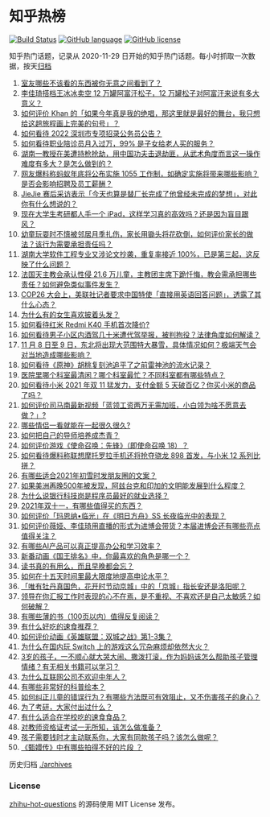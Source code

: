 # 知乎热榜
[![Build Status](https://github.com/ToWeLong/zhihu-hot-questions/workflows/CI/badge.svg)](https://github.com/ToWeLong/zhihu-hot-questions/actions)
[![GitHub language](https://img.shields.io/badge/language-golang-orange.svg)](https://golang.org/)
[![GitHub license](https://img.shields.io/github/license/ToWeLong/zhihu-hot-questions)](https://github.com/ToWeLong/zhihu-hot-questions/blob/main/LICENSE)

知乎热门话题，记录从 2020-11-29 日开始的知乎热门话题。每小时抓取一次数据，按天[归档](./archives)

<!-- BEGIN -->

1. [室友哪些不该看的东西被你无意之间看到了？](https://www.zhihu.com/question/333250627)
1. [李佳琦搭档王冰冰卖空 12 万罐阿富汗松子，12 万罐松子对阿富汗来说有多大意义？](https://www.zhihu.com/question/497294290)
1. [如何评价 Khan 的「如果今年真是我的绝唱，那这里就是最好的舞台，我只想给这趟旅程画上完美的句号」？](https://www.zhihu.com/question/497088349)
1. [如何看待 2022 深圳市专项招录公务员公告？](https://www.zhihu.com/question/496895122)
1. [如何看待职业陪诊员月入过万，99% 是子女给老人买的服务？](https://www.zhihu.com/question/497223074)
1. [湖南一教授在美遭持枪抢劫，用中国功夫击退劫匪，从武术角度而言这一操作难度有多大？是怎么做到的？](https://www.zhihu.com/question/497368033)
1. [网友爆料称蚂蚁年底将公布实施 1055 工作制，如确定实施将带来哪些影响？是否会影响招聘及员工薪酬？](https://www.zhihu.com/question/497397083)
1. [JieJie 赛后采访表示「今天也算是替厂长完成了他曾经未完成的梦想」，对此你有什么想说的？](https://www.zhihu.com/question/497152320)
1. [现在大学生考研都人手一个 iPad，这样学习真的高效吗？还是因为盲目跟风？](https://www.zhihu.com/question/330048454)
1. [幼童玩耍时不慎被邻居月季扎伤，家长用锄头将花砍倒，如何评价家长的做法？该行为需要承担责任吗？](https://www.zhihu.com/question/497127795)
1. [湖南大学软件工程专业又涉论文抄袭，重复率接近 100%，已是第三起，这反映了什么问题？](https://www.zhihu.com/question/496997119)
1. [法国天主教会承认性侵 21.6 万儿童，主教团主席下跪忏悔，教会需承担哪些责任？如何避免类似事件发生？](https://www.zhihu.com/question/497392694)
1. [COP26 大会上，美联社记者要求中国特使「直接用英语回答问题」，透露了其什么心态？](https://www.zhihu.com/question/497432622)
1. [为什么有的女生喜欢披着头发？](https://www.zhihu.com/question/351211101)
1. [如何看待红米 Redmi K40 手机首次降价?](https://www.zhihu.com/question/496101027)
1. [如何看待男子小区内酒驾几十米遭代驾举报，被判拘役？法律角度如何解读？](https://www.zhihu.com/question/497107355)
1. [11 月 8 日至 9 日，东北将出现大范围特大暴雪，具体情况如何？极端天气会对当地造成哪些影响？](https://www.zhihu.com/question/497422806)
1. [如何看待《原神》胡桃复刻池追平了之前雷神池的流水记录？](https://www.zhihu.com/question/496846813)
1. [医院里哪个科室最清闲？哪个科室最忙？不同科室都有哪些特点？](https://www.zhihu.com/question/494459537)
1. [如何看待小米 2021 年双 11 猛发力，支付金额 5 天破百亿？你买小米的商品了吗？](https://www.zhihu.com/question/496975093)
1. [如何评价司马南最新视频「蓝领工资两万无需加班，小白领为啥不愿意去做？」?](https://www.zhihu.com/question/495625178)
1. [哪些情侣一看就能在一起很久很久?](https://www.zhihu.com/question/309398217)
1. [如何把自己的导师培养成杰青？](https://www.zhihu.com/question/496777871)
1. [如何评价游戏《使命召唤：先锋》（即使命召唤 18）？](https://www.zhihu.com/question/496382171)
1. [如何看待爆料称联想摩托罗拉手机还将抢夺骁龙 898 首发，与小米 12 系列比拼？](https://www.zhihu.com/question/496962196)
1. [有哪些适合2021年初雪时发朋友圈的文案？](https://www.zhihu.com/question/496918482)
1. [如果美洲再晚500年被发现，阿兹台克和印加的文明能发展到什么程度？](https://www.zhihu.com/question/37284738)
1. [为什么说银行科技岗是程序员最好的就业选择？](https://www.zhihu.com/question/380468704)
1. [2021年双十一，有哪些值得买的东西？](https://www.zhihu.com/question/486435033)
1. [如何评价「玛恩纳•临光」在《明日方舟》SS 长夜临光中的表现？](https://www.zhihu.com/question/496537264)
1. [如何评价薇娅、李佳琦用直播的形式为进博会带货？本届进博会还有哪些亮点值得关注？](https://www.zhihu.com/question/497415370)
1. [有哪些AI产品可以真正提高办公和学习效率？](https://www.zhihu.com/question/497197400)
1. [新番动画《国王排名》中，你最喜欢的角色是哪一个？](https://www.zhihu.com/question/496270987)
1. [读书真的有用么，而且早晚都会忘？](https://www.zhihu.com/question/497347948)
1. [如何在十五天时间里最大限度地提高申论水平？](https://www.zhihu.com/question/29423580)
1. [「唯有牡丹真国色，花开时节动京城」中的「京城」指长安还是洛阳呢？](https://www.zhihu.com/question/496268787)
1. [领导在你汇报工作时表现的心不在焉，是不重视、不喜欢还是自己太敏感？如何破解？](https://www.zhihu.com/question/496218465)
1. [有哪些薄的书（100页以内）值得反复阅读？](https://www.zhihu.com/question/496193055)
1. [有什么好吃的速食推荐？](https://www.zhihu.com/question/26963208)
1. [如何评价动画《英雄联盟：双城之战》第1-3集？](https://www.zhihu.com/question/497210648)
1. [为什么在国内玩 Switch 上的游戏这么冗杂麻烦却依然大火？](https://www.zhihu.com/question/496231967)
1. [3岁的孩子，一不顺心就大哭大闹、撒泼打滚，作为妈妈该怎么帮助孩子管理情绪？有无相关书籍可以学习？](https://www.zhihu.com/question/496193670)
1. [为什么互联网公司不欢迎中年人？](https://www.zhihu.com/question/491232267)
1. [有哪些非常好的科普绘本？](https://www.zhihu.com/question/491199054)
1. [如何纠正儿童的错误行为？有哪些方法既可有效阻止，又不伤害孩子的身心？](https://www.zhihu.com/question/54340160)
1. [为了考研，大家付出过什么？](https://www.zhihu.com/question/491344864)
1. [有什么适合在学校吃的速食食品？](https://www.zhihu.com/question/342664381)
1. [对教师资格证考试一无所知，该怎么做准备？](https://www.zhihu.com/question/311907248)
1. [孩子需要钱时才主动联系你，大家有同款孩子吗？该怎么做呢？](https://www.zhihu.com/question/490313176)
1. [《甄嬛传》中有哪些拍得不好的片段 ？](https://www.zhihu.com/question/285222359)

<!-- END -->

历史归档 [./archives](./archives)


### License
[zhihu-hot-questions](https://github.com/towelong/zhihu-hot-questions) 的源码使用 MIT License 发布。